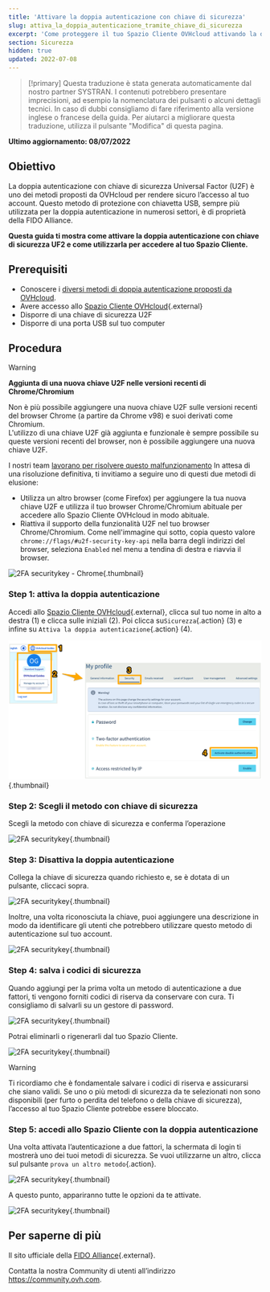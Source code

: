 ```yaml
---
title: 'Attivare la doppia autenticazione con chiave di sicurezza'
slug: attiva_la_doppia_autenticazione_tramite_chiave_di_sicurezza
excerpt: 'Come proteggere il tuo Spazio Cliente OVHcloud attivando la doppia autenticazione con chiave di sicurezza U2F'
section: Sicurezza
hidden: true
updated: 2022-07-08
---
```


> [!primary]
> Questa traduzione è stata generata automaticamente dal nostro partner SYSTRAN. I contenuti potrebbero presentare imprecisioni, ad esempio la nomenclatura dei pulsanti o alcuni dettagli tecnici. In caso di dubbi consigliamo di fare riferimento alla versione inglese o francese della guida. Per aiutarci a migliorare questa traduzione, utilizza il pulsante "Modifica" di questa pagina.
>

**Ultimo aggiornamento: 08/07/2022**

## Obiettivo

La doppia autenticazione con chiave di sicurezza Universal Factor (U2F) è uno dei metodi proposti da OVHcloud per rendere sicuro l’accesso al tuo account. Questo metodo di protezione con chiavetta USB, sempre più utilizzata per la doppia autenticazione in numerosi settori, è di proprietà della FIDO Alliance.

**Questa guida ti mostra come attivare la doppia autenticazione con chiave di sicurezza UF2 e come utilizzarla per accedere al tuo Spazio Cliente.**

## Prerequisiti

- Conoscere i [diversi metodi di doppia autenticazione proposti da OVHcloud](https://docs.ovh.com/it/customer/proteggi_il_tuo_account_con_2FA/).
- Avere accesso allo [Spazio Cliente OVHcloud](https://www.ovh.com/auth/?action=gotomanager&from=https://www.ovh.it/&ovhSubsidiary=it){.external}
- Disporre di una chiave di sicurezza U2F
- Disporre di una porta USB sul tuo computer

## Procedura

> [!warning]
> **Aggiunta di una nuova chiave U2F nelle versioni recenti di Chrome/Chromium**
>
> Non è più possibile aggiungere una nuova chiave U2F sulle versioni recenti del browser Chrome (a partire da Chrome v98) e suoi derivati come Chromium.<br>
> L'utilizzo di una chiave U2F già aggiunta e funzionale è sempre possibile su queste versioni recenti del browser, non è possibile aggiungere una nuova chiave U2F.
>
> I nostri team [lavorano per risolvere questo malfunzionamento](https://customer-service.status-ovhcloud.com/incidents/wl6txzgvrym8) In attesa di una risoluzione definitiva, ti invitiamo a seguire uno di questi due metodi di elusione:
>
> - Utilizza un altro browser (come Firefox) per aggiungere la tua nuova chiave U2F e utilizza il tuo browser Chrome/Chromium abituale per accedere allo Spazio Cliente OVHcloud in modo abituale.
> - Riattiva il supporto della funzionalità U2F nel tuo browser Chrome/Chromium. Come nell'immagine qui sotto, copia questo valore `chrome://flags/#u2f-security-key-api` nella barra degli indirizzi del browser, seleziona `Enabled` nel menu a tendina di destra e riavvia il browser.
>
>![2FA securitykey - Chrome](images/chrome-u2f-support.png){.thumbnail}

### Step 1: attiva la doppia autenticazione

Accedi allo [Spazio Cliente OVHcloud](https://www.ovh.com/auth/?action=gotomanager&from=https://www.ovh.it/&ovhSubsidiary=it){.external}, clicca sul tuo nome in alto a destra (1) e clicca sulle iniziali (2). Poi clicca su`Sicurezza`{.action} (3) e infine su `Attiva la doppia autenticazione`{.action} (4).

![2FA securitykey](images/hub2FA.png){.thumbnail}

### Step 2: Scegli il metodo con chiave di sicurezza

Scegli la metodo con chiave di sicurezza e conferma l’operazione

![2FA securitykey](images/2fakey1edit.png){.thumbnail}

### Step 3: Disattiva la doppia autenticazione

Collega la chiave di sicurezza quando richiesto e,  se è dotata di un pulsante, cliccaci sopra. 

![2FA securitykey](images/2fakey2.png){.thumbnail}

Inoltre, una volta riconosciuta la chiave, puoi aggiungere una descrizione  in modo da identificare gli utenti che potrebbero utilizzare questo metodo di autenticazione sul tuo account.

![2FA securitykey](images/2fakey3.png){.thumbnail}

### Step 4: salva i codici di sicurezza

Quando aggiungi per la prima volta un metodo di autenticazione a due fattori, ti vengono forniti codici di riserva da conservare con cura. Ti consigliamo di salvarli su un gestore di password.

![2FA securitykey](images/2facodes.png){.thumbnail}

Potrai eliminarli o rigenerarli dal tuo Spazio Cliente.

![2FA securitykey](images/2facodesaction.png){.thumbnail}

> [!warning]
>
> Ti ricordiamo che è fondamentale salvare i codici di riserva e assicurarsi che siano validi. Se uno o più metodi di sicurezza da te selezionati non sono disponibili (per furto o perdita del telefono o della chiave di sicurezza), l’accesso al tuo Spazio Cliente potrebbe essere bloccato.
> 

### Step 5: accedi allo Spazio Cliente con la doppia autenticazione

Una volta attivata l’autenticazione a due fattori, la schermata di login ti mostrerà uno dei tuoi metodi di sicurezza.  Se vuoi utilizzarne un altro, clicca sul pulsante `prova un altro metodo`{.action}.

![2FA securitykey](images/2fakeylogin.png){.thumbnail}

A questo punto, appariranno tutte le opzioni da te attivate.

![2FA securitykey](images/2faloginchoice.png){.thumbnail}

## Per saperne di più

Il sito ufficiale della [FIDO Alliance](https://fidoalliance.org/){.external}.

Contatta la nostra Community di utenti all’indirizzo <https://community.ovh.com>.
